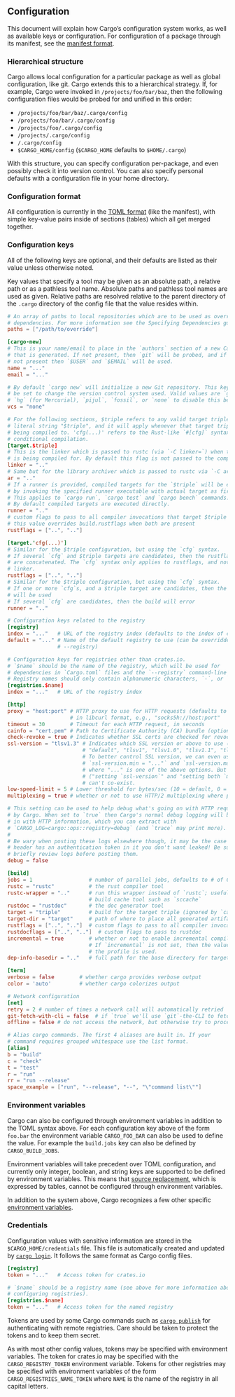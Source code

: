 ## Configuration

This document will explain how Cargo’s configuration system works, as well as
available keys or configuration. For configuration of a package through its
manifest, see the [manifest format](manifest.md).

### Hierarchical structure

Cargo allows local configuration for a particular package as well as global
configuration, like git. Cargo extends this to a hierarchical strategy.
If, for example, Cargo were invoked in `/projects/foo/bar/baz`, then the
following configuration files would be probed for and unified in this order:

* `/projects/foo/bar/baz/.cargo/config`
* `/projects/foo/bar/.cargo/config`
* `/projects/foo/.cargo/config`
* `/projects/.cargo/config`
* `/.cargo/config`
* `$CARGO_HOME/config` (`$CARGO_HOME` defaults to `$HOME/.cargo`)

With this structure, you can specify configuration per-package, and even
possibly check it into version control. You can also specify personal defaults
with a configuration file in your home directory.

### Configuration format

All configuration is currently in the [TOML format][toml] (like the manifest),
with simple key-value pairs inside of sections (tables) which all get merged
together.

[toml]: https://github.com/toml-lang/toml

### Configuration keys

All of the following keys are optional, and their defaults are listed as their
value unless otherwise noted.

Key values that specify a tool may be given as an absolute path, a relative path
or as a pathless tool name. Absolute paths and pathless tool names are used as
given. Relative paths are resolved relative to the parent directory of the
`.cargo` directory of the config file that the value resides within.

```toml
# An array of paths to local repositories which are to be used as overrides for
# dependencies. For more information see the Specifying Dependencies guide.
paths = ["/path/to/override"]

[cargo-new]
# This is your name/email to place in the `authors` section of a new Cargo.toml
# that is generated. If not present, then `git` will be probed, and if that is
# not present then `$USER` and `$EMAIL` will be used.
name = "..."
email = "..."

# By default `cargo new` will initialize a new Git repository. This key can
# be set to change the version control system used. Valid values are `git`,
# `hg` (for Mercurial), `pijul`, `fossil`, or `none` to disable this behavior.
vcs = "none"

# For the following sections, $triple refers to any valid target triple, not the
# literal string "$triple", and it will apply whenever that target triple is
# being compiled to. 'cfg(...)' refers to the Rust-like `#[cfg]` syntax for
# conditional compilation.
[target.$triple]
# This is the linker which is passed to rustc (via `-C linker=`) when the `$triple`
# is being compiled for. By default this flag is not passed to the compiler.
linker = ".."
# Same but for the library archiver which is passed to rustc via `-C ar=`.
ar = ".."
# If a runner is provided, compiled targets for the `$triple` will be executed
# by invoking the specified runner executable with actual target as first argument.
# This applies to `cargo run`, `cargo test` and `cargo bench` commands.
# By default compiled targets are executed directly.
runner = ".."
# custom flags to pass to all compiler invocations that target $triple
# this value overrides build.rustflags when both are present
rustflags = ["..", ".."]

[target.'cfg(...)']
# Similar for the $triple configuration, but using the `cfg` syntax.
# If several `cfg` and $triple targets are candidates, then the rustflags
# are concatenated. The `cfg` syntax only applies to rustflags, and not to
# linker.
rustflags = ["..", ".."]
# Similar for the $triple configuration, but using the `cfg` syntax.
# If one or more `cfg`s, and a $triple target are candidates, then the $triple
# will be used
# If several `cfg` are candidates, then the build will error
runner = ".."

# Configuration keys related to the registry
[registry]
index = "..."   # URL of the registry index (defaults to the index of crates.io)
default = "..." # Name of the default registry to use (can be overridden with
                # --registry)

# Configuration keys for registries other than crates.io.
# `$name` should be the name of the registry, which will be used for
# dependencies in `Cargo.toml` files and the `--registry` command-line flag.
# Registry names should only contain alphanumeric characters, `-`, or `_`.
[registries.$name]
index = "..."   # URL of the registry index

[http]
proxy = "host:port" # HTTP proxy to use for HTTP requests (defaults to none)
                    # in libcurl format, e.g., "socks5h://host:port"
timeout = 30        # Timeout for each HTTP request, in seconds
cainfo = "cert.pem" # Path to Certificate Authority (CA) bundle (optional)
check-revoke = true # Indicates whether SSL certs are checked for revocation
ssl-version = "tlsv1.3" # Indicates which SSL version or above to use (options are
                        # "default", "tlsv1", "tlsv1.0", "tlsv1.1", "tlsv1.2", "tlsv1.3")
                        # To better control SSL version, we can even use
                        # `ssl-version.min = "..."` and `ssl-version.max = "..."`
                        # where "..." is one of the above options. But note these two forms
                        # ("setting `ssl-version`" and "setting both `min`/`max`)
                        # can't co-exist.
low-speed-limit = 5 # Lower threshold for bytes/sec (10 = default, 0 = disabled)
multiplexing = true # whether or not to use HTTP/2 multiplexing where possible

# This setting can be used to help debug what's going on with HTTP requests made
# by Cargo. When set to `true` then Cargo's normal debug logging will be filled
# in with HTTP information, which you can extract with
# `CARGO_LOG=cargo::ops::registry=debug` (and `trace` may print more).
#
# Be wary when posting these logs elsewhere though, it may be the case that a
# header has an authentication token in it you don't want leaked! Be sure to
# briefly review logs before posting them.
debug = false

[build]
jobs = 1                  # number of parallel jobs, defaults to # of CPUs
rustc = "rustc"           # the rust compiler tool
rustc-wrapper = ".."      # run this wrapper instead of `rustc`; useful to set up a
                          # build cache tool such as `sccache`
rustdoc = "rustdoc"       # the doc generator tool
target = "triple"         # build for the target triple (ignored by `cargo install`)
target-dir = "target"     # path of where to place all generated artifacts
rustflags = ["..", ".."]  # custom flags to pass to all compiler invocations
rustdocflags = ["..", ".."]  # custom flags to pass to rustdoc
incremental = true        # whether or not to enable incremental compilation
                          # If `incremental` is not set, then the value from
                          # the profile is used.
dep-info-basedir = ".."   # full path for the base directory for targets in depfiles

[term]
verbose = false        # whether cargo provides verbose output
color = 'auto'         # whether cargo colorizes output

# Network configuration
[net]
retry = 2 # number of times a network call will automatically retried
git-fetch-with-cli = false  # if `true` we'll use `git`-the-CLI to fetch git repos
offline = false # do not access the network, but otherwise try to proceed if possible

# Alias cargo commands. The first 4 aliases are built in. If your
# command requires grouped whitespace use the list format.
[alias]
b = "build"
c = "check"
t = "test"
r = "run"
rr = "run --release"
space_example = ["run", "--release", "--", "\"command list\""]
```

### Environment variables

Cargo can also be configured through environment variables in addition to the
TOML syntax above. For each configuration key above of the form `foo.bar` the
environment variable `CARGO_FOO_BAR` can also be used to define the value. For
example the `build.jobs` key can also be defined by `CARGO_BUILD_JOBS`.

Environment variables will take precedent over TOML configuration, and currently
only integer, boolean, and string keys are supported to be defined by
environment variables. This means that [source replacement][source], which is expressed by
tables, cannot be configured through environment variables.

In addition to the system above, Cargo recognizes a few other specific
[environment variables][env].

### Credentials

Configuration values with sensitive information are stored in the
`$CARGO_HOME/credentials` file. This file is automatically created and updated
by [`cargo login`]. It follows the same format as Cargo config files.

```toml
[registry]
token = "..."   # Access token for crates.io

# `$name` should be a registry name (see above for more information about
# configuring registries).
[registries.$name]
token = "..."   # Access token for the named registry
```

Tokens are used by some Cargo commands such as [`cargo publish`] for
authenticating with remote registries. Care should be taken to protect the
tokens and to keep them secret.

As with most other config values, tokens may be specified with environment
variables. The token for crates.io may be specified with the
`CARGO_REGISTRY_TOKEN` environment variable. Tokens for other registries may
be specified with environment variables of the form
`CARGO_REGISTRIES_NAME_TOKEN` where `NAME` is the name of the registry in all
capital letters.

[`cargo login`]: ../commands/cargo-login.md
[`cargo publish`]: ../commands/cargo-publish.md
[env]: environment-variables.md
[source]: source-replacement.md
